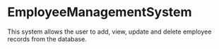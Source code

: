 # EmployeeManagementSystem
This system allows the user to add, view, update and delete employee records from the database.
